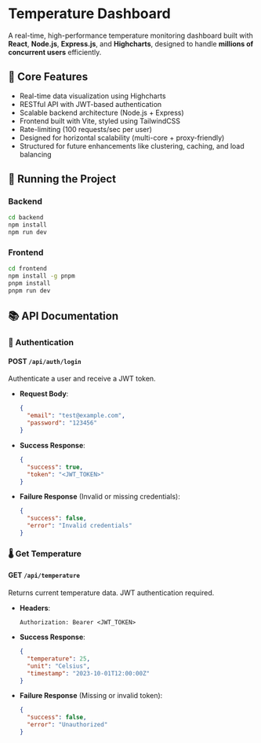 # Temperature Dashboard

A real-time, high-performance temperature monitoring dashboard built with **React**, **Node.js**, **Express.js**, and **Highcharts**, designed to handle **millions of concurrent users** efficiently.

## 🌟 Core Features

- Real-time data visualization using Highcharts
- RESTful API with JWT-based authentication
- Scalable backend architecture (Node.js + Express)
- Frontend built with Vite, styled using TailwindCSS
- Rate-limiting (100 requests/sec per user)
- Designed for horizontal scalability (multi-core + proxy-friendly)
- Structured for future enhancements like clustering, caching, and load balancing

## 🚀 Running the Project

### Backend

```bash
cd backend
npm install
npm run dev
```

### Frontend

```bash
cd frontend
npm install -g pnpm
pnpm install
pnpm run dev
```

## 📚 API Documentation

### 🔐 Authentication

#### POST `/api/auth/login`

Authenticate a user and receive a JWT token.

- **Request Body**:
  ```json
  {
    "email": "test@example.com",
    "password": "123456"
  }
  ```

- **Success Response**:
  ```json
  {
    "success": true,
    "token": "<JWT_TOKEN>"
  }
  ```

- **Failure Response** (Invalid or missing credentials):
  ```json
  {
    "success": false,
    "error": "Invalid credentials"
  }
  ```

### 🌡️ Get Temperature

#### GET `/api/temperature`

Returns current temperature data. JWT authentication required.

- **Headers**:
  ```
  Authorization: Bearer <JWT_TOKEN>
  ```

- **Success Response**:
  ```json
  {
    "temperature": 25,
    "unit": "Celsius",
    "timestamp": "2023-10-01T12:00:00Z"
  }
  ```

- **Failure Response** (Missing or invalid token):
  ```json
  {
    "success": false,
    "error": "Unauthorized"
  }
  ```

